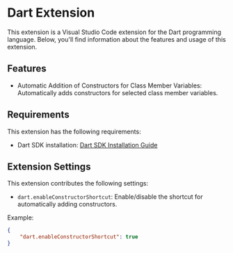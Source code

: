 # Dart Extension

This extension is a Visual Studio Code extension for the Dart programming language. Below, you'll find information about the features and usage of this extension.

## Features

-   Automatic Addition of Constructors for Class Member Variables: Automatically adds constructors for selected class member variables.

<!-- ![Automatic Addition of Constructors](images/feature-constructor.png) -->

## Requirements

This extension has the following requirements:

-   Dart SDK installation: [Dart SDK Installation Guide](https://dart.dev/get-dart)

## Extension Settings

This extension contributes the following settings:

-   `dart.enableConstructorShortcut`: Enable/disable the shortcut for automatically adding constructors.

Example:

```json
{
    "dart.enableConstructorShortcut": true
}
```
